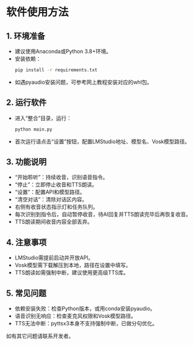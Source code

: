 # 软件使用方法

## 1. 环境准备
- 建议使用Anaconda或Python 3.8+环境。
- 安装依赖：
  ```bash
  pip install -r requirements.txt
  ```
- 如遇pyaudio安装问题，可参考网上教程安装对应的whl包。

## 2. 运行软件
- 进入“整合”目录，运行：
  ```bash
  python main.py
  ```
- 首次运行请点击“设置”按钮，配置LMStudio地址、模型名、Vosk模型路径。

## 3. 功能说明
- “开始聆听”：持续收音，识别语音指令。
- “停止”：立即停止收音和TTS朗读。
- “设置”：配置API和模型路径。
- “清空对话”：清除对话区内容。
- 右侧有收音状态指示灯和任务队列。
- 每次识别到指令后，自动暂停收音，待AI回复并TTS朗读完毕后再恢复收音。
- TTS朗读期间收音内容全部丢弃。

## 4. 注意事项
- LMStudio需提前启动并开放API。
- Vosk模型需下载解压到本地，路径在设置中填写。
- TTS朗读如需强制中断，建议使用更高级TTS库。

## 5. 常见问题
- 依赖安装失败：检查Python版本，或用conda安装pyaudio。
- 语音识别无响应：检查麦克风权限和Vosk模型路径。
- TTS无法中断：pyttsx3本身不支持强制中断，已做分句优化。

如有其它问题请联系开发者。
